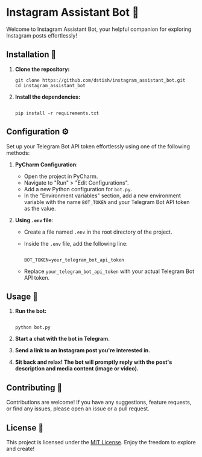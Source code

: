 # Instagram Assistant Bot 🤖

Welcome to Instagram Assistant Bot, your helpful companion for exploring Instagram posts effortlessly!

## Installation 🚀

1. **Clone the repository:**
   ```
   git clone https://github.com/dstish/instagram_assistant_bot.git
   cd instagram_assistant_bot
   ```

2. **Install the dependencies:**
   ```
   
   pip install -r requirements.txt
   
   ```

## Configuration ⚙️

Set up your Telegram Bot API token effortlessly using one of the following methods:

1. **PyCharm Configuration**:
   - Open the project in PyCharm.
   - Navigate to "Run" > "Edit Configurations".
   - Add a new Python configuration for `bot.py`.
   - In the "Environment variables" section, add a new environment variable with the name `BOT_TOKEN` and your Telegram Bot API token as the value.

2. **Using `.env` file**:
   - Create a file named `.env` in the root directory of the project.
   - Inside the `.env` file, add the following line:
     
     ```
     
     BOT_TOKEN=your_telegram_bot_api_token
     
     ```
   - Replace `your_telegram_bot_api_token` with your actual Telegram Bot API token.


## Usage 📝

1. **Run the bot:**
   ```
   
   python bot.py
   
   ```

2. **Start a chat with the bot in Telegram.**
   
3. **Send a link to an Instagram post you're interested in.**

4. **Sit back and relax! The bot will promptly reply with the post's description and media content (image or video).**

## Contributing 🙌

Contributions are welcome! If you have any suggestions, feature requests, or find any issues, please open an issue or a pull request.

## License 📄

This project is licensed under the [MIT License](LICENSE). Enjoy the freedom to explore and create!
